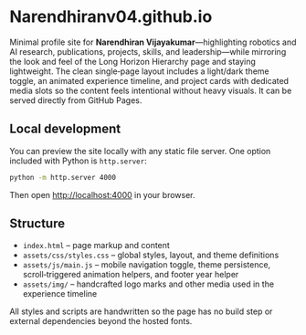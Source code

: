 # Narendhiranv04.github.io

Minimal profile site for **Narendhiran Vijayakumar**—highlighting robotics and AI research, publications, projects, skills, and leadership—while mirroring the look and feel of the Long Horizon Hierarchy page and staying lightweight. The clean single‑page layout includes a light/dark theme toggle, an animated experience timeline, and project cards with dedicated media slots so the content feels intentional without heavy visuals. It can be served directly from GitHub Pages.

## Local development

You can preview the site locally with any static file server. One option included with Python is `http.server`:

```bash
python -m http.server 4000
```

Then open [http://localhost:4000](http://localhost:4000) in your browser.

## Structure

- `index.html` – page markup and content
- `assets/css/styles.css` – global styles, layout, and theme definitions
- `assets/js/main.js` – mobile navigation toggle, theme persistence, scroll‑triggered animation helpers, and footer year helper
- `assets/img/` – handcrafted logo marks and other media used in the experience timeline

All styles and scripts are handwritten so the page has no build step or external dependencies beyond the hosted fonts.